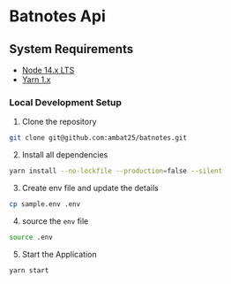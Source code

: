 # Batnotes Api



## System Requirements

- [Node 14.x LTS](https://nodejs.org/en/blog/release/v14.17.3/)
- [Yarn 1.x](https://yarnpkg.com/)

### Local Development Setup

1. Clone the repository

```bash
git clone git@github.com:ambat25/batnotes.git
```

2. Install all dependencies

```bash
yarn install --no-lockfile --production=false --silent
```

3. Create env file and update the details
```bash
cp sample.env .env
```

4. source the `env` file
```bash
source .env
```

5. Start the Application
```bash
yarn start
```